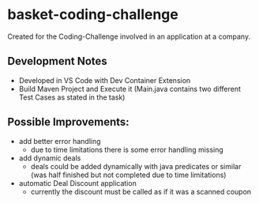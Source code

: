 # basket-coding-challenge

Created for the Coding-Challenge involved in an application at a company.

## Development Notes
- Developed in VS Code with Dev Container Extension
- Build Maven Project and Execute it (Main.java contains two different Test Cases as stated in the task)

## Possible Improvements:
- add better error handling
    - due to time limitations there is some error handling missing
- add dynamic deals
    - deals could be added dynamically with java predicates or similar (was half finished but not completed due to time limitations)
- automatic Deal Discount application
    - currently the discount must be called as if it was a scanned coupon